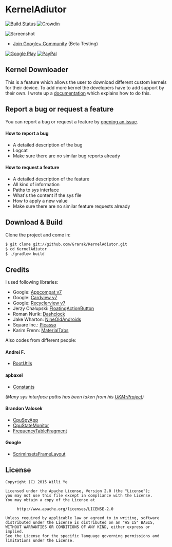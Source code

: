 # KernelAdiutor

[![Build Status](https://travis-ci.org/Grarak/KernelAdiutor.svg?branch=master)](https://travis-ci.org/Grarak/KernelAdiutor)
[![Crowdin](https://d322cqt584bo4o.cloudfront.net/kernel-adiutor/localized.png)](https://crowdin.com/project/kernel-adiutor)

![Screenshot](https://raw.githubusercontent.com/Grarak/KernelAdiutor/master/screenshots/screenshot.png)

* [Join Google+ Community](https://plus.google.com/communities/108445529270785762340) (Beta Testing)

[![Google Play](http://developer.android.com/images/brand/en_generic_rgb_wo_60.png)](https://play.google.com/store/apps/details?id=com.grarak.kerneladiutor)
[![PayPal](https://www.paypalobjects.com/webstatic/mktg/Logo/pp-logo-200px.png)](https://www.paypal.com/cgi-bin/webscr?cmd=_s-xclick&hosted_button_id=JSCNTZC4H73JG)

## Kernel Downloader

This is a feature which allows the user to download different custom kernels for their device. To add more kernel the developers have to add support by their own. I wrote up a [documentation](https://github.com/Grarak/KernelAdiutor/wiki/Adding-Download-Support) which explains how to do this.

## Report a bug or request a feature

You can report a bug or request a feature by [opening an issue](https://github.com/Grarak/KernelAdiutor/issues/new).

#### How to report a bug
* A detailed description of the bug
* Logcat
* Make sure there are no similar bug reports already

#### How to request a feature
* A detailed description of the feature
* All kind of information
* Paths to sys interface
* What's the content if the sys file
* How to apply a new value
* Make sure there are no similar feature requests already

## Download & Build

Clone the project and come in:

``` bash
$ git clone git://github.com/Grarak/KernelAdiutor.git
$ cd KernelAdiutor
$ ./gradlew build
```

## Credits

I used following libraries:

* Google: [Appcompat v7](https://developer.android.com/tools/support-library/features.html#v7-appcompat)
* Google: [Cardview v7](https://developer.android.com/tools/support-library/features.html#v7-cardview)
* Google: [Recyclerview v7](https://developer.android.com/tools/support-library/features.html#v7-recyclerview)
* Jerzy Chałupski: [FloatingActionButton](https://github.com/futuresimple/android-floating-action-button)
* Roman Nurik: [Dashclock](https://github.com/romannurik/dashclock)
* Jake Wharton: [NineOldAndroids](https://github.com/JakeWharton/NineOldAndroids)
* Square Inc.: [Picasso](https://github.com/square/picasso)
* Karim Frenn: [MaterialTabs](https://github.com/pizza/MaterialTabs)

Also codes from different people:

#### Andrei F.

* [RootUtils](https://github.com/Grarak/KernelAdiutor/blob/master/library/src/main/java/com/kerneladiutor/library/root/RootUtils.java)

#### apbaxel

* [Constants](https://github.com/Grarak/KernelAdiutor/blob/master/app/src/main/java/com/grarak/kerneladiutor/utils/Constants.java)

_(Many sys interface paths has been taken from his [UKM-Project](https://github.com/apbaxel/UKM))_

#### Brandon Valosek

* [CpuSpyApp](https://github.com/Grarak/KernelAdiutor/blob/master/app/src/main/java/com/bvalosek/cpuspy/CpuSpyApp.java)
* [CpuStateMonitor](https://github.com/Grarak/KernelAdiutor/blob/master/app/src/main/java/com/bvalosek/cpuspy/CpuStateMonitor.java)
* [FrequencyTableFragment](https://github.com/Grarak/KernelAdiutor/blob/master/app/src/main/java/com/grarak/kerneladiutor/fragments/information/FrequencyTableFragment.java)

#### Google

* [ScrimInsetsFrameLayout](https://github.com/Grarak/KernelAdiutor/blob/master/app/src/main/java/com/grarak/kerneladiutor/elements/ScrimInsetsFrameLayout.java)

## License

    Copyright (C) 2015 Willi Ye

    Licensed under the Apache License, Version 2.0 (the "License");
    you may not use this file except in compliance with the License.
    You may obtain a copy of the License at

         http://www.apache.org/licenses/LICENSE-2.0

    Unless required by applicable law or agreed to in writing, software
    distributed under the License is distributed on an "AS IS" BASIS,
    WITHOUT WARRANTIES OR CONDITIONS OF ANY KIND, either express or implied.
    See the License for the specific language governing permissions and
    limitations under the License.
